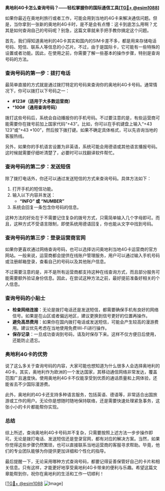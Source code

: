 **奥地利4G卡怎么查询号码？——轻松掌握你的国际通信工具[[TG💪+ @esim1088](https://t.me/s/esim1088)]**

如果你最近在奥地利旅行或者工作，可能会用到当地的4G卡来解决通信问题。但是，当你拿到一张新的奥地利4G卡时，是不是会有点懵：这卡到底怎么用啊？尤其是如何查询自己的号码呢？别急，这篇文章就来手把手教你搞定这个问题。

首先，我们得知道奥地利的4G卡其实和国内的SIM卡差不多，都是用来存储电话号码、短信、联系人等信息的小芯片。不过，由于是国际卡，它可能有一些特殊的设置或者功能。因此，在使用之前，你需要了解一些基本的操作步骤，特别是查询号码的方法。

### 查询号码的第一步：拨打电话

最简单直接的方式就是通过拨打特定的号码来查询你的奥地利4G卡号码。通常情况下，你可以拨打以下号码之一：

- **#123#（适用于大多数运营商）**
- ***100#（通用查询号码）**

拨打这些号码后，系统会自动播报你的手机号码。不过要注意的是，有些运营商可能需要你在拨号前加上国家代码“+43”。比如，你可以在手机键盘上输入“+43 123”或“+43 *100”，然后按下拨打键。如果不确定具体格式，可以先咨询当地的客服热线。

另外，如果你的手机语言设置为非英语，系统可能会用德语或其他语言播报号码。这时候就需要仔细听清楚了，必要时可以找翻译软件帮忙。

### 查询号码的第二步：发送短信

除了拨打电话外，你还可以通过发送短信的方式来查询号码。具体方法如下：

1. 打开手机的短信功能。
2. 输入以下内容并发送：
   - **“INFO” 或 “NUMBER”**
3. 系统会回复一条包含你号码的信息。

这种方法的好处在于不需要记住复杂的拨号方式，只需简单输入几个字母即可。而且，这种方式不受语言限制，即使系统用德语回复，你也能从文字中找到号码。

### 查询号码的第三步：登录运营商官网

如果你更喜欢通过网络查询号码，也可以选择访问奥地利当地4G卡运营商的官方网站。一般来说，运营商都会提供在线账户管理服务，用户可以通过输入手机号码或注册邮箱登录，查看自己的号码以及其他账户信息。

不过需要注意的是，并不是所有运营商都支持这种在线查询方式，而且部分服务可能需要额外验证身份信息。因此，在尝试这种方法之前，最好提前准备好相关的个人信息。

### 查询号码的小贴士

- **检查网络连接**：无论是拨打电话还是发送短信，都需要确保手机有良好的网络信号。如果是在山区或者偏远地区，建议更换到信号更好的位置再操作。
- **避免高昂费用**：如果你在国内拨打电话或发送短信，可能会产生较高的漫游费用。建议优先考虑在当地使用免费Wi-Fi进行操作。
- **保存记录**：一旦成功查询到号码，请及时保存下来。这样不仅方便日后使用，还能防止遗忘。

### 奥地利4G卡的优势

说了这么多关于查询号码的内容，大家可能也想知道为什么很多人会选择奥地利的4G卡。其实，奥地利作为欧洲的一个发达国家，其移动通信网络非常发达，覆盖范围广且速度快。使用奥地利4G卡不仅能享受到优质的通话质量和上网体验，还能省去不少国际漫游费。

此外，奥地利的4G卡还支持多种语言服务，包括英语、德语等，非常适合出国旅游或工作的用户。无论你是想随时随地保持联络，还是需要快速处理紧急事务，这张小小的卡片都能帮你实现。

### 总结

综上所述，查询奥地利4G卡号码并不复杂，只需要按照上述方法一步步操作即可。无论是拨打电话、发送短信还是登录官网，都有对应的解决方案。当然，如果你觉得这些步骤仍然繁琐，也可以直接联系当地运营商的客服寻求帮助。毕竟，他们的专业团队能够为你提供更加详细和个性化的指导。

最后提醒一下，无论采用哪种方式查询号码，都要记得妥善保管好自己的卡片和相关信息。只有这样，才能更好地享受奥地利4G卡带来的便利与乐趣。希望这篇文章能帮到你，祝你在奥地利的生活和工作一切顺利！

[[TG💪+ @esim1088](https://t.me/s/esim1088) ![Image](https://i.postimg.cc/4NQfJmqS/Snipaste-2025-05-13-00-14-12.png)]